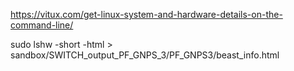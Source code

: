 https://vitux.com/get-linux-system-and-hardware-details-on-the-command-line/



sudo lshw -short -html > sandbox/SWITCH_output_PF_GNPS_3/PF_GNPS3/beast_info.html
